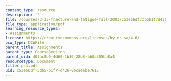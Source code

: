 ```yaml
---
content_type: resource
description: ''
file: /courses/3-35-fracture-and-fatigue-fall-2003/c53e66df3db5b1f7d42606caeabe7615_ps4.pdf
file_type: application/pdf
learning_resource_types:
- Assignments
license: https://creativecommons.org/licenses/by-nc-sa/4.0/
ocw_type: OCWFile
parent_title: Assignments
parent_type: CourseSection
parent_uid: 40fac8b9-4d69-1b16-28b8-bb0a305bb8a4
resourcetype: Document
title: ps4.pdf
uid: c53e66df-3db5-b1f7-d426-06caeabe7615
---
```

